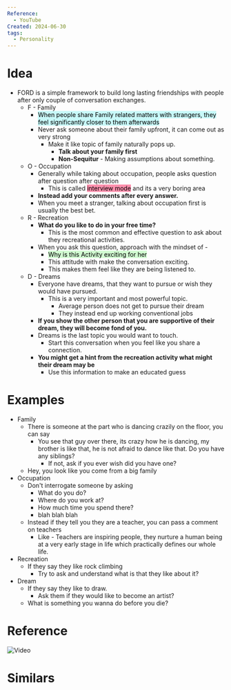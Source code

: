 ```yaml
---
Reference:
  - YouTube
Created: 2024-06-30
tags:
  - Personality
---
```

# Idea

* FORD is a simple framework to build long lasting friendships with people after only couple of conversation exchanges.
	* F - Family
		* <mark style="background: #ABF7F7A6;">When people share Family related matters with strangers, they feel significantly closer to them afterwards</mark>
		* Never ask someone about their family upfront, it can come out as very strong
			* Make it like topic of family naturally pops up.
				* **Talk about your family first**
				* **Non-Sequitur** - Making assumptions about something. 
	* O - Occupation
		* Generally while taking about occupation, people asks question after question after question
			* This is called <mark style="background: #FF5582A6;">interview mode</mark> and its a very boring area
		* **Instead add your comments after every answer.**
		* When you meet a stranger, talking about occupation first is usually the best bet.
	* R - Recreation
		* **What do you like to do in your free time?**
			* This is the most common and effective question to ask about they recreational activities.
		* When you ask this question, approach with the mindset of - 
			* <mark style="background: #BBFABBA6;">Why is this Activity exciting for her</mark>
			* This attitude with make the conversation exciting.
			* This makes them feel like they are being listened to.
	* D - Dreams
		* Everyone have dreams, that they want to pursue or wish they would have pursued.
			* This is a very important and most powerful topic.
				* Average person does not get to pursue their dream
				* They instead end up working conventional jobs
		* **If you show the other person that you are supportive of their dream, they will become fond of you.**
		* Dreams is the last topic you would want to touch.
			* Start this conversation when you feel like you share a connection.
		* **You might get a hint from the recreation activity what might their dream may be**
			* Use this information to make an educated guess

# Examples

* Family
	* There is someone at the part who is dancing crazily on the floor, you can say 
		* You see that guy over there, its crazy how he is dancing, my brother is like that, he is not afraid to dance like that. Do you have any siblings?
			* If not, ask if you ever wish did you have one?
	* Hey, you look like you come from a big family
* Occupation
	* Don't interrogate someone by asking
		* What do you do?
		* Where do you work at?
		* How much time you spend there?
		* blah blah blah
	* Instead if they tell you they are a teacher, you can pass a comment on teachers
		* Like - Teachers are inspiring people, they nurture a human being at a very early stage in life which practically defines our whole life.
* Recreation
	* If they say they like rock climbing
		* Try to ask and understand what is that they like about it?
* Dream
	* If they say they like to draw.
		* Ask them if they would like to become an artist?
	* What is something you wanna do before you die?

# Reference

![Video](https://youtu.be/vU-ibdHkz4Y)

# Similars

